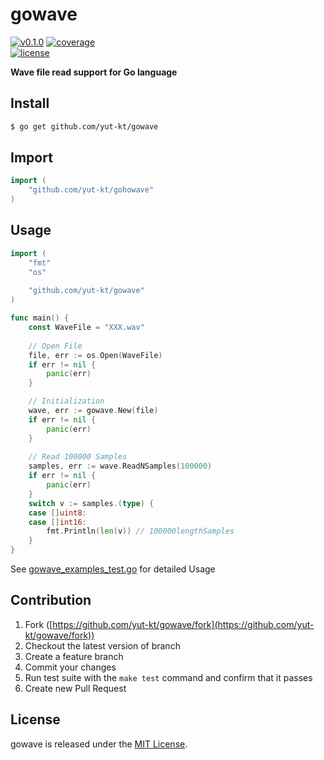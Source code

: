 # gowave

[![v0.1.0](https://img.shields.io/github/v/release/yut-kt/gowave?logoColor=ff69b4&style=social)]()
[![coverage](https://img.shields.io/badge/coverage-72.4%25-green)](https://raw.githubusercontent.com/yut-kt/gowave/main/coverage/v0.1.0)  
[![license](http://img.shields.io/badge/license-MIT-red.svg?style=flat)](https://raw.githubusercontent.com/yut-kt/gowave/main/LICENSE)


**Wave file read support for Go language**

## Install
```bash
$ go get github.com/yut-kt/gowave
```

## Import
```go
import (
    "github.com/yut-kt/gohowave"
)
```

## Usage
```go
import (
    "fmt"
    "os"
    
    "github.com/yut-kt/gowave"
)

func main() {
    const WaveFile = "XXX.wav"
	
    // Open File
    file, err := os.Open(WaveFile)
    if err != nil {
        panic(err)
    }

    // Initialization
    wave, err := gowave.New(file)
    if err != nil {
        panic(err)
    }
    
    // Read 100000 Samples
    samples, err := wave.ReadNSamples(100000)
    if err != nil {
        panic(err)
    }
    switch v := samples.(type) {
    case []uint8:
    case []int16:
        fmt.Println(len(v)) // 100000lengthSamples
    }
}
```

See [gowave_examples_test.go](https://github.com/yut-kt/gowave/blob/main/gowave_examples_test.go) for detailed Usage

## Contribution
1. Fork ([https://github.com/yut-kt/gowave/fork](https://github.com/yut-kt/gowave/fork))
2. Checkout the latest version of branch
3. Create a feature branch
4. Commit your changes
5. Run test suite with the `make test` command and confirm that it passes
6. Create new Pull Request

## License
gowave is released under the [MIT License](https://raw.githubusercontent.com/yut-kt/gowave/main/LICENSE).
